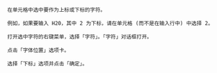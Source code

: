 

    在单元格中选中要作为上标或下标的字符。

    例如，如果要输入 H20，其中 2 为下标，请在单元格 (而不是在输入行中) 中选择 2。

    打开选中字符的右键菜单，选择「字符」。「字符」对话框打开。

    点击「字体位置」选项卡。

    选择「下标」选项并点击「确定」。

